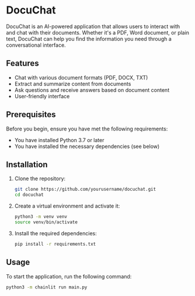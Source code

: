 # DocuChat

DocuChat is an AI-powered application that allows users to interact with and chat with their documents. Whether it's a PDF, Word document, or plain text, DocuChat can help you find the information you need through a conversational interface.

## Features

- Chat with various document formats (PDF, DOCX, TXT)
- Extract and summarize content from documents
- Ask questions and receive answers based on document content
- User-friendly interface

## Prerequisites

Before you begin, ensure you have met the following requirements:

- You have installed Python 3.7 or later
- You have installed the necessary dependencies (see below)

## Installation

1. Clone the repository:

    ```bash
    git clone https://github.com/yourusername/docuchat.git
    cd docuchat
    ```

2. Create a virtual environment and activate it:

    ```bash
    python3 -m venv venv
    source venv/bin/activate
    ```

3. Install the required dependencies:

    ```bash
    pip install -r requirements.txt
    ```

## Usage

To start the application, run the following command:

```bash
python3 -m chainlit run main.py
